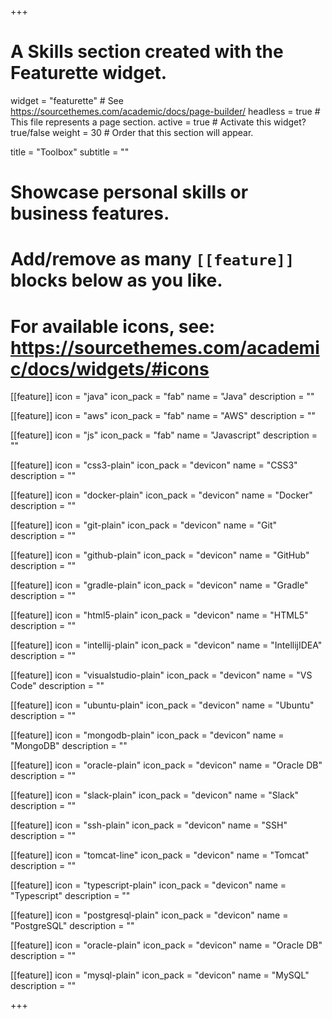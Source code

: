 +++
# A Skills section created with the Featurette widget.
widget = "featurette"  # See https://sourcethemes.com/academic/docs/page-builder/
headless = true  # This file represents a page section.
active = true  # Activate this widget? true/false
weight = 30  # Order that this section will appear.

title = "Toolbox"
subtitle = ""

# Showcase personal skills or business features.
# 
# Add/remove as many `[[feature]]` blocks below as you like.
# 
# For available icons, see: https://sourcethemes.com/academic/docs/widgets/#icons

[[feature]]
  icon = "java"
  icon_pack = "fab"
  name = "Java"
  description = ""

[[feature]]
  icon = "aws"
  icon_pack = "fab"
  name = "AWS"
  description = ""

[[feature]]
  icon = "js"
  icon_pack = "fab"
  name = "Javascript"
  description = ""

[[feature]]
  icon = "css3-plain"
  icon_pack = "devicon"
  name = "CSS3"
  description = ""

[[feature]]
  icon = "docker-plain"
  icon_pack = "devicon"
  name = "Docker"
  description = ""

[[feature]]
  icon = "git-plain"
  icon_pack = "devicon"
  name = "Git"
  description = ""

[[feature]]
  icon = "github-plain"
  icon_pack = "devicon"
  name = "GitHub"
  description = ""

[[feature]]
  icon = "gradle-plain"
  icon_pack = "devicon"
  name = "Gradle"
  description = ""

[[feature]]
  icon = "html5-plain"
  icon_pack = "devicon"
  name = "HTML5"
  description = ""

[[feature]]
  icon = "intellij-plain"
  icon_pack = "devicon"
  name = "IntellijIDEA"
  description = ""

[[feature]]
  icon = "visualstudio-plain"
  icon_pack = "devicon"
  name = "VS Code"
  description = ""

[[feature]]
  icon = "ubuntu-plain"
  icon_pack = "devicon"
  name = "Ubuntu"
  description = ""

[[feature]]
  icon = "mongodb-plain"
  icon_pack = "devicon"
  name = "MongoDB"
  description = ""

[[feature]]
  icon = "oracle-plain"
  icon_pack = "devicon"
  name = "Oracle DB"
  description = ""

[[feature]]
  icon = "slack-plain"
  icon_pack = "devicon"
  name = "Slack"
  description = ""

[[feature]]
  icon = "ssh-plain"
  icon_pack = "devicon"
  name = "SSH"
  description = ""

[[feature]]
  icon = "tomcat-line"
  icon_pack = "devicon"
  name = "Tomcat"
  description = ""

[[feature]]
  icon = "typescript-plain"
  icon_pack = "devicon"
  name = "Typescript"
  description = ""

[[feature]]
  icon = "postgresql-plain"
  icon_pack = "devicon"
  name = "PostgreSQL"
  description = ""

[[feature]]
  icon = "oracle-plain"
  icon_pack = "devicon"
  name = "Oracle DB"
  description = ""

[[feature]]
  icon = "mysql-plain"
  icon_pack = "devicon"
  name = "MySQL"
  description = ""

+++
